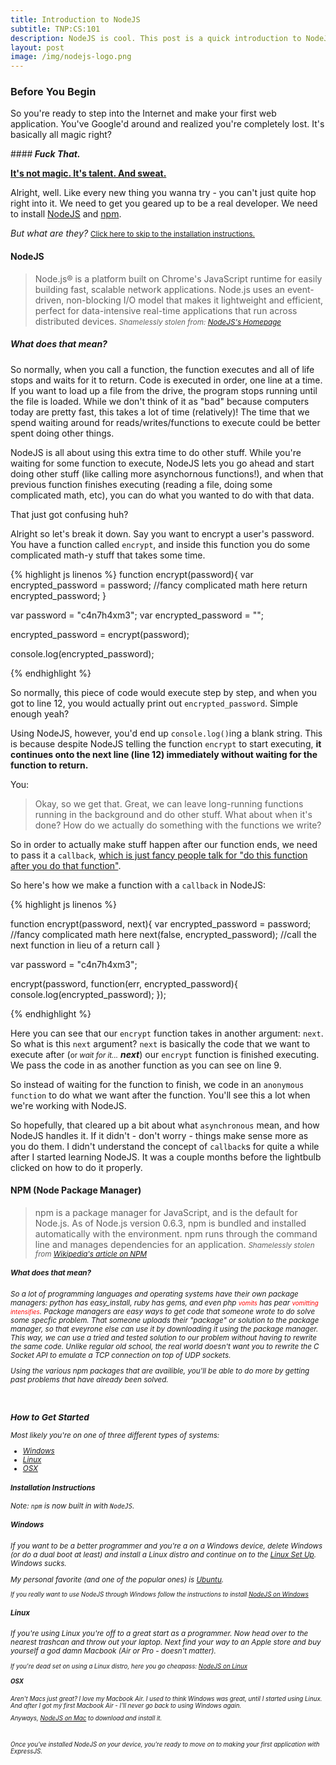 ```yaml
---
title: Introduction to NodeJS
subtitle: TNP:CS:101
description: NodeJS is cool. This post is a quick introduction to NodeJS and npm (Node's package manager). Goes over one of the most important parts of NodeJS.
layout: post
image: /img/nodejs-logo.png
---
```


### Before You Begin 

So you're ready to step into the Internet and make your first web application. You've Google'd around and realized you're completely lost. It's basically all magic right?


####<em><b> Fuck That. </b></em>

<b><a href="https://www.youtube.com/watch?v=dkrzZ8-gfn0">It's not magic. It's talent. And sweat.</a></b>

Alright, well. Like every new thing you wanna try - you can't just quite hop right into it. We need to get you geared up to be a real developer. We need to install <a href="http://nodejs.org">NodeJS</a> and <a href="http://npmjs.com">npm</a>.

<em> But what are they? </em> <small><a href="#how-to-get-started">Click here to skip to the installation instructions.</a></small>

#### NodeJS

>Node.js® is a platform built on Chrome's JavaScript runtime for easily building fast, scalable network applications. Node.js uses an event-driven, non-blocking I/O model that makes it lightweight and efficient, perfect for data-intensive real-time applications that run across distributed devices.
<small><em>Shamelessly stolen from: <a href="http://nodejs.org/">NodeJS's Homepage</a></em></small> 

##### What does that mean? 
So normally, when you call a function, the function executes and all of life stops and waits for it to return. Code is executed in order, one line at a time. If you want to load up a file from the drive, the program stops running until the file is loaded. While we don't think of it as "bad" because computers today are pretty fast, this takes a lot of time (relatively)! The time that we spend waiting around for reads/writes/functions to execute could be better spent doing other things. 

NodeJS is all about using this extra time to do other stuff. While you're waiting for some function to execute, NodeJS lets you go ahead and start doing other stuff (like calling more asynchornous functions!), and when that previous function finishes executing (reading a file, doing some complicated math, etc), you can do what you wanted to do with that data. 

That just got confusing huh? 

Alright so let's break it down. Say you want to encrypt a user's password. You have a function called `encrypt`, and inside this function you do some complicated math-y stuff that takes some time.

{% highlight js linenos %}
function encrypt(password){
    var encrypted_password = password; 
    //fancy complicated math here
    return encrypted_password; 
}

var password = "c4n7h4xm3";
var encrypted_password = "";

encrypted_password = encrypt(password); 

console.log(encrypted_password);

{% endhighlight %}

So normally, this piece of code would execute step by step, and when you got to line 12, you would actually print out `encrypted_password`. Simple enough yeah?

Using NodeJS, however, you'd end up `console.log()`ing a blank string. This is because despite NodeJS telling the function `encrypt` to start executing, <b>it continues onto the next line (line 12) immediately without waiting for the function to return.</b>

You:

> Okay, so we get that. Great, we can leave long-running functions running in the background and do other stuff. What about when it's done? How do we actually do something with the functions we write? 


So in order to actually make stuff happen after our function ends, we need to pass it a `callback`, <a href="https://www.youtube.com/watch?v=CHhvZW37PhI">which is just fancy people talk for "do this function after you do that function"</a>.

So here's how we make a function with a `callback` in NodeJS: 

{% highlight js linenos %}

function encrypt(password, next){
    var encrypted_password = password; 
    //fancy complicated math here
    next(false, encrypted_password); //call the next function in lieu of a return call
}

var password = "c4n7h4xm3";

encrypt(password, function(err, encrypted_password){
   console.log(encrypted_password); 
});

{% endhighlight %}

Here you can see that our `encrypt` function takes in another argument: `next`. So what is this `next` argument? `next` is basically the code that we want to execute after (<small>or <em>wait for it...</em></small> <b><em>next</em></b>) our `encrypt` function is finished executing. We pass the code in as another function as you can see on line 9. 

So instead of waiting for the function to finish, we code in an `anonymous function` to do what we want after the function. You'll see this a lot when we're working with NodeJS. 

So hopefully, that cleared up a bit about what `asynchronous` mean, and how NodeJS handles it. If it didn't - don't worry - things make sense more as you do them. I didn't understand the concept of `callback`s for quite a while after I started learning NodeJS. It was a couple months before the lightbulb clicked on how to do it properly. 

#### NPM (Node Package Manager)

> npm is a package manager for JavaScript, and is the default for Node.js. As of Node.js version 0.6.3, npm is bundled and installed automatically with the environment. npm runs through the command line and manages dependencies for an application.
<small><em>Shamelessly stolen from <a href="http://en.wikipedia.org/wiki/Npm_%28software%29">Wikipedia's article on NPM</a>

##### What does that mean?

So a lot of programming languages and operating systems have their own package managers: python has easy_install, ruby has gems, and even php <small style="color:red;">vomits</small> has pear <small style="color:red;">vomitting intensifies</small>. Package managers are easy ways to get code that someone wrote to do solve some specfic problem. That someone uploads their "package" or solution to the package manager, so that eveyrone else can use it by downloading it using the package manager. This way, we can use a tried and tested solution to our problem without having to rewrite the same code. Unlike regular old school, the real world doesn't want you to rewrite the C Socket API to emulate a TCP connection on top of UDP sockets. 

Using the various npm packages that are availible, you'll be able to do more by getting past problems that have already been solved. 

<br/>

### How to Get Started

Most likely you're on one of three different types of systems: 

* [Windows](#windows)
* [Linux](#linux)
* [OSX](#osx)

#### Installation Instructions

Note: `npm` is now built in with `NodeJS`.

##### Windows

If you want to be a better programmer and you're a on a Windows device, delete Windows (or do a dual boot at least) and install a Linux distro and continue on to the [Linux Set Up](#linux). Windows sucks. 

My personal favorite (and one of the popular ones) is [Ubuntu](http://www.ubuntu.com/download).

<small>If you really want to use NodeJS through Windows follow the instructions to install [NodeJS on Windows](http://nodejs.org/download/)</small>

##### Linux

If you're using Linux you're off to a great start as a programmer. Now head over to the nearest trashcan and throw out your laptop. Next find your way to an Apple store and buy yourself a god damn Macbook (Air or Pro - doesn't matter).

<small>If you're dead set on using a Linux distro, here you go cheapass: [NodeJS on Linux](http://nodejs.org/download/) 

##### OSX

Aren't Macs just great? I love my Macbook Air. I used to think Windows was great, until I started using Linux. And after I got my first Macbook Air - I'll never go back to using Windows again. 

Anyways, [NodeJS on Mac](http://nodejs.org/download/) to download and install it. 

<br/>

Once you've installed NodeJS on your device, you're ready to move on to making your first application with ExpressJS. 